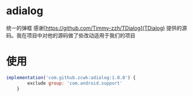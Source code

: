 # adialog
统一的弹框 感谢[https://github.com/Timmy-zzh/TDialog](TDialog) 提供的源码。我在项目中对他的源码做了些改动适用于我们的项目

# 使用
```js
implementation('com.github.zcwk:adialog:1.0.0') {
        exclude group: 'com.android.support'
    }
```
